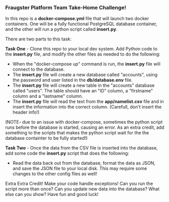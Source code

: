 ### Fraugster Platform Team Take-Home Challenge!
In this repo is a **docker-compose.yml** file that will launch two docker containers. One will be a fully functional PostgreSQL database container, and the other will run a python script called **insert.py**. 

There are two parts to this task:

**Task One** - Clone this repo to your local dev system. Add Python code to the **insert.py** file, and modify the other files as needed to do the following:
    
- When the "docker-compose up" command is run, the **insert.py** file will connect to the database.
- The **insert.py** file will create a new database called "accounts", using the password and user listed in the **db/database.env** file.
- The **insert.py** file will create a new table in the "accounts" database called "users". The table should have an "ID" column, a "firstname" column and a "lastname" column. 
- The **insert.py** file will read the text from the **app/namelist.csv** file and in insert the information into the correct column. (Carefull, don't insert the header info!)

(NOTE- due to an issue with docker-compose, sometimes the python script runs before the database is started, causing an error. As an extra credit, add something to the scripts that makes the python script wait for the the database containter to be fully started!)

**Task Two** - Once the data from the CSV file is inserted into the database, add some code the **insert.py** script that does the following:
- Read the data back out from the database, format the data as JSON, and save the JSON file to your local disk. This may require some changes to the other config files as well! 

Extra Extra Credit! Make your code handle exceptions! Can you run the script more than once? Can you update new data into the database? What else can you show? Have fun and good luck!